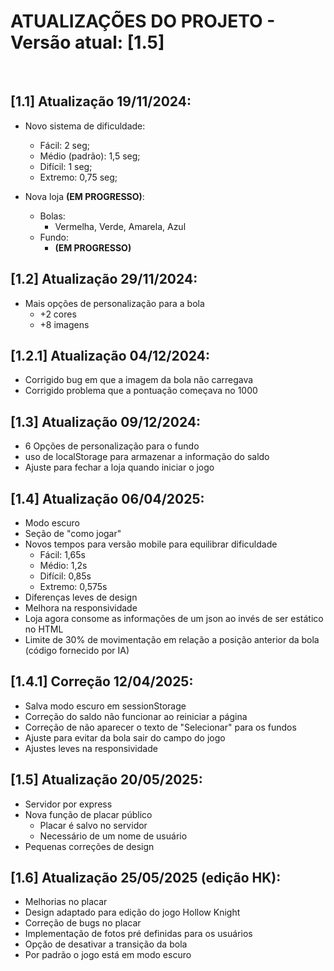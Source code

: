 # ATUALIZAÇÕES DO PROJETO - Versão atual: [1.5]
&nbsp;
## [1.1] Atualização 19/11/2024:
    
- Novo sistema de dificuldade:
  - Fácil: 2 seg;
  - Médio (padrão): 1,5 seg;
  - Difícil: 1 seg;
  - Extremo: 0,75 seg;
  
- Nova loja **(EM PROGRESSO)**:
  - Bolas:
    - Vermelha, Verde, Amarela, Azul
  - Fundo:
    - **(EM PROGRESSO)**

## [1.2] Atualização 29/11/2024:

- Mais opções de personalização para a bola
  - +2 cores
  - +8 imagens

## [1.2.1] Atualização 04/12/2024:

- Corrigido bug em que a imagem da bola não carregava
- Corrigido problema que a pontuação começava no 1000
    
## [1.3] Atualização 09/12/2024:

- 6 Opções de personalização para o fundo
- uso de localStorage para armazenar a informação do saldo
- Ajuste para fechar a loja quando iniciar o jogo

## [1.4] Atualização 06/04/2025:
- Modo escuro
- Seção de "como jogar"
- Novos tempos para versão mobile para equilibrar dificuldade
  - Fácil: 1,65s
  - Médio: 1,2s
  - Difícil: 0,85s
  - Extremo: 0,575s
- Diferenças leves de design
- Melhora na responsividade
- Loja agora consome as informações de um json ao invés de ser estático no HTML
- Limite de 30% de movimentação em relação a posição anterior da bola (código fornecido por IA)

## [1.4.1] Correção 12/04/2025:
- Salva modo escuro em sessionStorage
- Correção do saldo não funcionar ao reiniciar a página
- Correção de não aparecer o texto de "Selecionar" para os fundos
- Ajuste para evitar da bola sair do campo do jogo
- Ajustes leves na responsividade

## [1.5] Atualização 20/05/2025: 
- Servidor por express
- Nova função de placar público
  - Placar é salvo no servidor
  - Necessário de um nome de usuário
- Pequenas correções de design

## [1.6] Atualização 25/05/2025 (edição HK):
- Melhorias no placar
- Design adaptado para edição do jogo Hollow Knight
- Correção de bugs no placar
- Implementação de fotos pré definidas para os usuários
- Opção de desativar a transição da bola
- Por padrão o jogo está em modo escuro